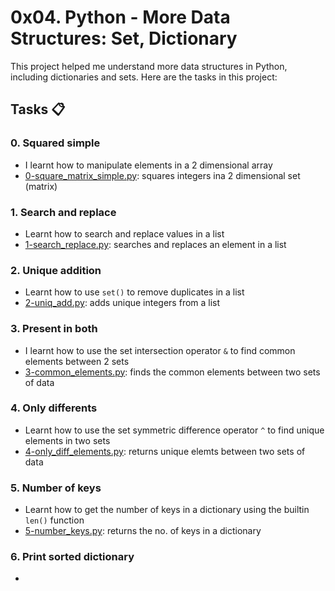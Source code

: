 # 0x04. Python - More Data Structures: Set, Dictionary

This project helped me understand more data structures in Python, including dictionaries and sets.
Here are the tasks in this project:

## Tasks :clipboard:
### 0. Squared simple
- I learnt how to manipulate elements in a 2 dimensional array
- [0-square_matrix_simple.py](https://github.com/JerryEchimau/alx-higher_level_programming/blob/master/0x04-python-more_data_structures/0-square_matrix_simple.py): squares integers ina 2 dimensional set (matrix)

### 1. Search and replace
- Learnt how to search and replace values in a list
- [1-search_replace.py](https://github.com/JerryEchimau/alx-higher_level_programming/blob/master/0x04-python-more_data_structures/1-search_replace.py): searches and replaces an element in a list

### 2. Unique addition
- Learnt how to use ``set()`` to remove duplicates in a list
- [2-uniq_add.py](https://github.com/JerryEchimau/alx-higher_level_programming/blob/master/0x04-python-more_data_structures/2-uniq_add.py): adds unique integers from a list

### 3. Present in both
- I learnt how to use the set intersection operator ``&`` to find common elements between 2 sets
- [3-common_elements.py](https://github.com/JerryEchimau/alx-higher_level_programming/blob/master/0x04-python-more_data_structures/3-common_elements.py): finds the common elements between two sets of data

### 4. Only differents
- Learnt how to use the set symmetric difference operator ``^`` to find unique elements in two sets
- [4-only_diff_elements.py](https://github.com/JerryEchimau/alx-higher_level_programming/blob/master/0x04-python-more_data_structures/4-only_diff_elements.py): returns unique elemts between two sets of data

### 5. Number of keys
- Learnt how to get the number of keys in a dictionary using the builtin ``len()`` function
- [5-number_keys.py](https://github.com/JerryEchimau/alx-higher_level_programming/blob/master/0x04-python-more_data_structures/5-number_keys.py): returns the no. of keys in a dictionary

### 6. Print sorted dictionary
- 
